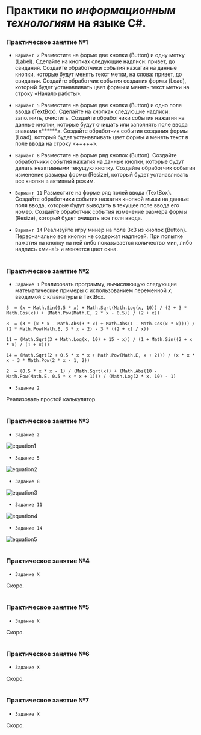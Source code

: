 # Практики по *информационным технологиям* на языке C#.

### Практическое занятие №1

* `Вариант 2`
Разместите на форме две кнопки (Button) и одну метку (Label). Сделайте на кнопках следующие надписи: привет, до свидания. Создайте обработчики события нажатия на данные кнопки, которые будут менять текст метки, на слова: привет, до свидания. Создайте обработчик события создания формы (Load), который будет устанавливать цвет формы и менять текст метки на строку «Начало работы».

* `Вариант 5`
Разместите на форме две кнопки (Button) и одно поле ввода (TextBox). Сделайте на кнопках следующие надписи: заполнить, очистить. Создайте обработчики события нажатия на данные кнопки, которые будут очищать или заполнять поле ввода знаками «******». Создайте обработчик события создания формы (Load), который будет устанавливать цвет формы и менять текст в поле ввода на строку «+++++».

* `Вариант 8`
Разместите на форме ряд кнопок (Button). Создайте обработчики события нажатия на данные кнопки, которые будут делать неактивными текущую кнопку. Создайте обработчик события изменение размера формы (Resize), который будет устанавливать все кнопки в активный режим.

* `Вариант 11`
Разместите на форме ряд полей ввода (TextBox). Создайте обработчики события нажатия кнопкой мыши на данные поля ввода, которые будут выводить в текущее поле ввода его номер. Создайте обработчик события изменение размера формы (Resize), который будет очищать все поля ввода.

* `Вариант 14`
Реализуйте игру минер на поле 3x3 из кнопок (Button). Первоначально все кнопки не содержат надписей. При попытке нажатия на кнопку на ней либо показывается количество мин, либо надпись «мина!» и меняется цвет окна.

#

### Практическое занятие №2

* `Задание 1`
Реализовать программу, вычисляющую следующие математические примеры с использованием переменной *х*, вводимой с клавиатуры в TextBox.

```
5  = (x + Math.Sin(0.5 * x) + Math.Sqrt(Math.Log(x, 10)) / (2 + 3 * Math.Cos(x)) + (Math.Pow(Math.E, 2 * x - 0.5)) / (2 + x))

8  = (3 * (x * x - Math.Abs(3 * x) + Math.Abs(1 - Math.Cos(x * x)))) / (2 * Math.Pow(Math.E, 3 * x - 2) - 3 * ((2 + x) / x))

11 = (Math.Sqrt(3 + Math.Log(x, 10) + 15 - x)) / (1 + Math.Sin((2 + x * x) / (1 + x)))

14 = (Math.Sqrt(2 + 0.5 * x * x + Math.Pow(Math.E, x + 2))) / (x * x * x - 3 * Math.Pow(2 * x - 1, 2))

2  = (0.5 * x * x - 1) / (Math.Sqrt(x)) + (Math.Abs(10 - Math.Pow(Math.E, 0.5 * x * x + 1))) / (Math.Log(2 * x, 10) - 1)
```

* `Задание 2`

Реализовать простой калькулятор.

#

### Практическое занятие №3

* `Задание 2`

![equation1](https://user-images.githubusercontent.com/66788603/112699144-3a5abe80-8e9c-11eb-8ca1-238336539e42.png)

* `Задание 5`

![equation2](https://user-images.githubusercontent.com/66788603/112699396-c53bb900-8e9c-11eb-971a-57df24d3ae0e.png)

* `Задание 8`

![equation3](https://user-images.githubusercontent.com/66788603/112699618-4430f180-8e9d-11eb-8303-1ceafeaa5f89.png)

* `Задание 11`

![equation4](https://user-images.githubusercontent.com/66788603/112699959-14ceb480-8e9e-11eb-8120-20ef21583ced.png)

* `Задание 14`

![equation5](https://user-images.githubusercontent.com/66788603/112700091-6b3bf300-8e9e-11eb-8586-38035f31efa4.png)

#

### Практическое занятие №4

* `Задание Х`

Скоро.

#

### Практическое занятие №5

* `Задание Х`

Скоро.

#

### Практическое занятие №6

* `Задание Х`

Скоро.

#

### Практическое занятие №7

* `Задание Х`

Скоро.
